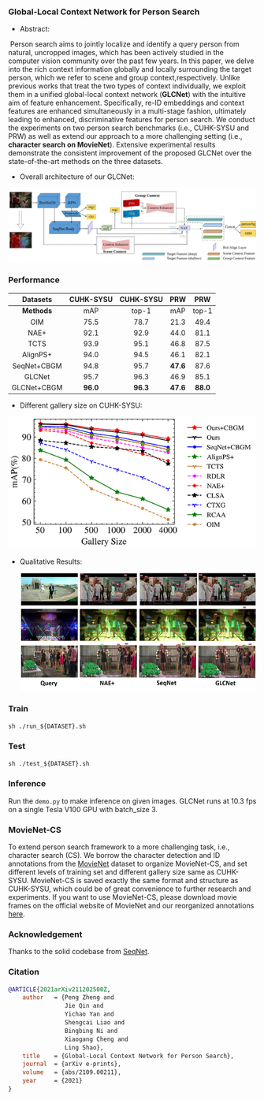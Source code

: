 ### Global-Local Context Network for Person Search

+ Abstract:

​    Person  search  aims  to  jointly  localize  and  identify  a query person from natural,  uncropped images,  which has been  actively  studied  in  the  computer  vision  community over the past few years. In this paper, we delve into the rich context  information  globally  and  locally  surrounding  the target person, which we refer to scene and group context,respectively. Unlike previous works that treat the two types of context individually, we exploit them in a unified global-local  context  network  (**GLCNet**)  with  the  intuitive  aim  of feature enhancement.   Specifically,  re-ID embeddings and context  features  are  enhanced  simultaneously  in  a  multi-stage fashion, ultimately leading to enhanced, discriminative features for person search. We conduct the experiments on two person search benchmarks (i.e., CUHK-SYSU and PRW) as well as extend our approach to a more challenging setting (i.e., **character search on MovieNet**).  Extensive experimental results demonstrate the consistent improvement of the proposed GLCNet over the state-of-the-art methods on the three datasets.

+ Overall architecture of our GLCNet:

![arch](README.assets/arch.svg)

### Performance

|  Datasets   | CUHK-SYSU | CUHK-SYSU |   PRW    |   PRW    |
| :---------: | :-------: | :-------: | :------: | :------: |
| **Methods** |    mAP    |   top-1   |   mAP    |  top-1   |
|     OIM     |   75.5    |   78.7    |   21.3   |   49.4   |
|    NAE+     |   92.1    |   92.9    |   44.0   |   81.1   |
|    TCTS     |   93.9    |   95.1    |   46.8   |   87.5   |
|  AlignPS+   |   94.0    |   94.5    |   46.1   |   82.1   |
| SeqNet+CBGM |   94.8    |   95.7    | **47.6** |   87.6   |
|   GLCNet    |   95.7    |   96.3    |   46.9   |   85.1   |
| GLCNet+CBGM | **96.0**  | **96.3**  | **47.6** | **88.0** |

+ Different gallery size on CUHK-SYSU:

<img src="README.assets/one-two_step.png" />

+ Qualitative Results:

    <img src="README.assets/qual_res.png" />

### Train

`sh ./run_${DATASET}.sh`

### Test
`sh ./test_${DATASET}.sh`

### Inference
Run the `demo.py` to make inference on given images. GLCNet runs at 10.3 fps on a single Tesla V100 GPU with batch_size 3.

### MovieNet-CS

To extend person search framework to a more challenging task, i.e., character search (CS). We borrow the character detection and ID annotations from the [MovieNet](http://movienet.site/) dataset to organize MovieNet-CS, and set different levels of training set and different gallery size same as CUHK-SYSU. MovieNet-CS is saved exactly the same format and structure as CUHK-SYSU, which could be of great convenience to further research and experiments. If you want to use MovieNet-CS, please download movie frames on the official website of MovieNet and our reorganized annotations [here](#).

### Acknowledgement

Thanks to the solid codebase from [SeqNet](https://github.com/serend1p1ty/SeqNet).

### Citation

```bibtex
@ARTICLE{2021arXiv211202500Z,
    author 	 = {Peng Zheng and
                Jie Qin and
                Yichao Yan and
                Shengcai Liao and
                Bingbing Ni and
                Xiaogang Cheng and
                Ling Shao},
    title 	 = {Global-Local Context Network for Person Search},
    journal  = {arXiv e-prints},
    volume	 = {abs/2109.00211},
    year	 = {2021}
}


```

